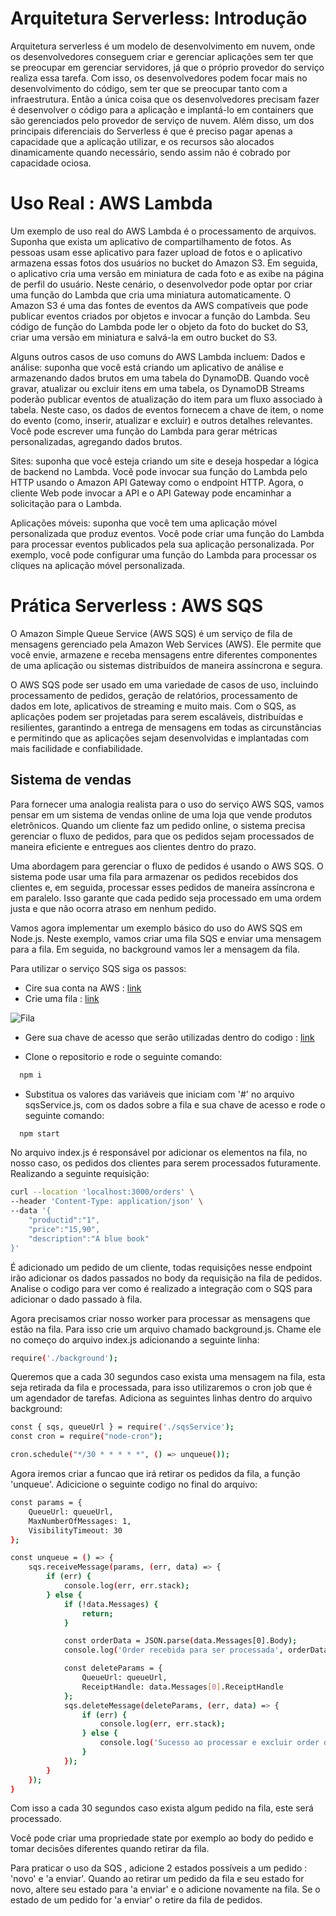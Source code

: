 # Arquitetura Serverless: Introdução

Arquitetura serverless é um modelo de desenvolvimento em nuvem, onde os desenvolvedores conseguem criar e gerenciar aplicações sem ter que se preocupar em gerenciar servidores, já que o próprio provedor do serviço realiza essa tarefa. Com isso, os desenvolvedores podem focar mais no desenvolvimento do código, sem ter que se preocupar tanto com a infraestrutura. Então a única coisa que os desenvolvedores precisam fazer é desenvolver o código para a aplicação e implantá-lo em containers que são gerenciados pelo provedor de serviço de nuvem. Além disso, um dos principais diferenciais do Serverless é que é preciso pagar apenas a capacidade que a aplicação utilizar, e os recursos são alocados dinamicamente quando necessário, sendo assim não é cobrado por capacidade ociosa.

# Uso Real : AWS Lambda

Um exemplo de uso real do AWS Lambda é o processamento de arquivos. Suponha que exista um aplicativo de compartilhamento de fotos. As pessoas usam esse aplicativo para fazer upload de fotos e o aplicativo armazena essas fotos dos usuários no bucket do Amazon S3. Em seguida, o aplicativo cria uma versão em miniatura de cada foto e as exibe na página de perfil do usuário. Neste cenário, o desenvolvedor pode optar por criar uma função do Lambda que cria uma miniatura automaticamente. O Amazon S3 é uma das fontes de eventos da AWS compatíveis que pode publicar eventos criados por objetos e invocar a função do Lambda. Seu código de função do Lambda pode ler o objeto da foto do bucket do S3, criar uma versão em miniatura e salvá-la em outro bucket do S3.

Alguns outros casos de uso comuns do AWS Lambda incluem:
Dados e análise: suponha que você está criando um aplicativo de análise e armazenando dados brutos em uma tabela do DynamoDB. Quando você gravar, atualizar ou excluir itens em uma tabela, os DynamoDB Streams poderão publicar eventos de atualização do item para um fluxo associado à tabela. Neste caso, os dados de eventos fornecem a chave de item, o nome do evento (como, inserir, atualizar e excluir) e outros detalhes relevantes. Você pode escrever uma função do Lambda para gerar métricas personalizadas, agregando dados brutos.

Sites: suponha que você esteja criando um site e deseja hospedar a lógica de backend no Lambda. Você pode invocar sua função do Lambda pelo HTTP usando o Amazon API Gateway como o endpoint HTTP. Agora, o cliente Web pode invocar a API e o API Gateway pode encaminhar a solicitação para o Lambda.

Aplicações móveis: suponha que você tem uma aplicação móvel personalizada que produz eventos. Você pode criar uma função do Lambda para processar eventos publicados pela sua aplicação personalizada. Por exemplo, você pode configurar uma função do Lambda para processar os cliques na aplicação móvel personalizada.


# Prática Serverless : AWS SQS

O Amazon Simple Queue Service (AWS SQS) é um serviço de fila de mensagens gerenciado pela Amazon Web Services (AWS). Ele permite que você envie, armazene e receba mensagens entre diferentes componentes de uma aplicação ou sistemas distribuídos de maneira assíncrona e segura.

O AWS SQS pode ser usado em uma variedade de casos de uso, incluindo processamento de pedidos, geração de relatórios, processamento de dados em lote, aplicativos de streaming e muito mais. Com o SQS, as aplicações podem ser projetadas para serem escaláveis, distribuídas e resilientes, garantindo a entrega de mensagens em todas as circunstâncias e permitindo que as aplicações sejam desenvolvidas e implantadas com mais facilidade e confiabilidade.




## Sistema de vendas
Para fornecer uma analogia realista para o uso do serviço AWS SQS, vamos pensar em um sistema de vendas online de uma loja que vende produtos eletrônicos. Quando um cliente faz um pedido online, o sistema precisa gerenciar o fluxo de pedidos, para que os pedidos sejam processados ​​de maneira eficiente e entregues aos clientes dentro do prazo.

Uma abordagem para gerenciar o fluxo de pedidos é usando o AWS SQS. O sistema pode usar uma fila para armazenar os pedidos recebidos dos clientes e, em seguida, processar esses pedidos de maneira assíncrona e em paralelo. Isso garante que cada pedido seja processado em uma ordem justa e que não ocorra atraso em nenhum pedido.

Vamos agora implementar um exemplo básico do uso do AWS SQS em Node.js. Neste exemplo, vamos criar uma fila SQS e enviar uma mensagem para a fila. Em seguida, no background vamos ler a mensagem da fila.

Para utilizar o serviço SQS siga os passos:
- Cire sua conta na AWS : [link](https://portal.aws.amazon.com/billing/signup#/start/otp)
- Crie uma fila : [link](https://us-east-2.console.aws.amazon.com/sqs/v2/home?region=us-east-2#/)


![Fila](https://i.ibb.co/hfPqk6S/criar-Fila-Correto.jpg)

- Gere sua chave de acesso que serão utilizadas dentro do codigo : [link](https://us-east-1.console.aws.amazon.com/iamv2/home?region=us-east-1#/security_credentials)

- Clone o repositorio e rode o seguinte comando:
```bash
  npm i
```
- Substitua os valores das variáveis que iniciam com '#' no arquivo sqsService.js, com os dados sobre a fila e sua chave de acesso e rode o seguinte comando:

```bash
  npm start
```
No arquivo index.js é responsável por adicionar os elementos na fila, no nosso caso, os pedidos dos clientes para serem processados futuramente. Realizando a seguinte requisição:

```bash
curl --location 'localhost:3000/orders' \
--header 'Content-Type: application/json' \
--data '{
    "productid":"1",
    "price":"15,90",
    "description":"A blue book"
}'
```
É adicionado um pedido de um cliente, todas requisições nesse endpoint irão adicionar os dados passados no body da requisição na fila de pedidos.
Analise o codigo para ver como é realizado a integração com o SQS para adicionar o dado passado à fila.

Agora precisamos criar nosso worker para processar as mensagens que estão na fila. Para isso crie um arquivo chamado background.js. Chame ele no começo do arquivo index.js adicionando a seguinte linha:
```bash
require('./background');
```
Queremos que a cada 30 segundos caso exista uma mensagem na fila, esta seja retirada da fila e processada, para isso utilizaremos o  cron job que é um agendador de tarefas.
Adiciona as seguintes linhas dentro do arquivo background:

```bash
const { sqs, queueUrl } = require('./sqsService');
const cron = require("node-cron");

cron.schedule("*/30 * * * * *", () => unqueue());
```
Agora iremos criar a funcao que irá retirar os pedidos da fila, a função 'unqueue'.
Adicicione o seguinte codigo no final do arquivo:
```bash
const params = {
    QueueUrl: queueUrl,
    MaxNumberOfMessages: 1,
    VisibilityTimeout: 30
};

const unqueue = () => {
    sqs.receiveMessage(params, (err, data) => {
        if (err) {
            console.log(err, err.stack);
        } else {
            if (!data.Messages) {
                return;
            }

            const orderData = JSON.parse(data.Messages[0].Body);
            console.log('Order recebida para ser processada', orderData);

            const deleteParams = {
                QueueUrl: queueUrl,
                ReceiptHandle: data.Messages[0].ReceiptHandle
            };
            sqs.deleteMessage(deleteParams, (err, data) => {
                if (err) {
                    console.log(err, err.stack);
                } else {
                    console.log('Sucesso ao processar e excluir order da fila');
                }
            });
        }
    });
}
```
Com isso a cada 30 segundos caso exista algum pedido na fila, este será processado.

Você pode criar uma propriedade state por exemplo ao body do pedido e tomar decisões diferentes quando retirar da fila. 

Para praticar o uso da SQS , adicione 2 estados possíveis a um pedido : 'novo' e 'a enviar'. Quando ao retirar um pedido da fila e seu estado for novo, altere seu estado para 'a enviar' e o adicione novamente na fila. Se o estado de um pedido for 'a enviar' o retire da fila de pedidos.




